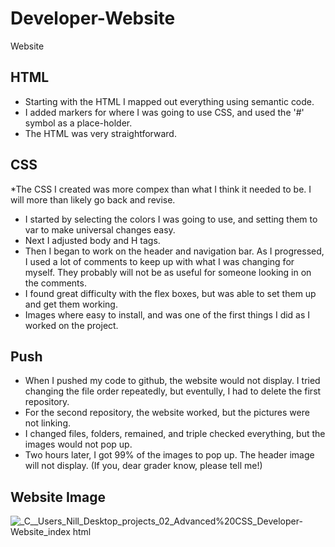 # Developer-Website
Website

## HTML

* Starting with the HTML I mapped out everything using semantic code.
* I added markers for where I was going to use CSS, and used the '#' symbol as a place-holder.
* The HTML was very straightforward.

## CSS
*The CSS I created was more compex than what I think it needed to be. I will more than likely go back and revise. 

* I started by selecting the colors I was going to use, and setting them to var to make universal changes easy.
* Next I adjusted body and H tags.
* Then I began to work on the header and navigation bar. As I progressed, I used a lot of comments to keep up with what I was changing for myself. They probably will not be as useful for someone looking in on the comments. 
* I found great difficulty with the flex boxes, but was able to set them up and get them working.
* Images where easy to install, and was one of the first things I did as I worked on the project.

## Push

* When I pushed my code to github, the website would not display. I tried changing the file order repeatedly, but eventully, I had to delete the first repository.
* For the second repository, the website worked, but the pictures were not linking.
* I changed files, folders, remained, and triple checked everything, but the images would not pop up.
* Two hours later, I got 99% of the images to pop up. The header image will not display. (If you, dear grader know, please tell me!)

## Website Image

![_C__Users_Nill_Desktop_projects_02_Advanced%20CSS_Developer-Website_index html](https://user-images.githubusercontent.com/81999910/117558140-7ad75b80-b048-11eb-9af7-dd3dfdbc9562.png)



